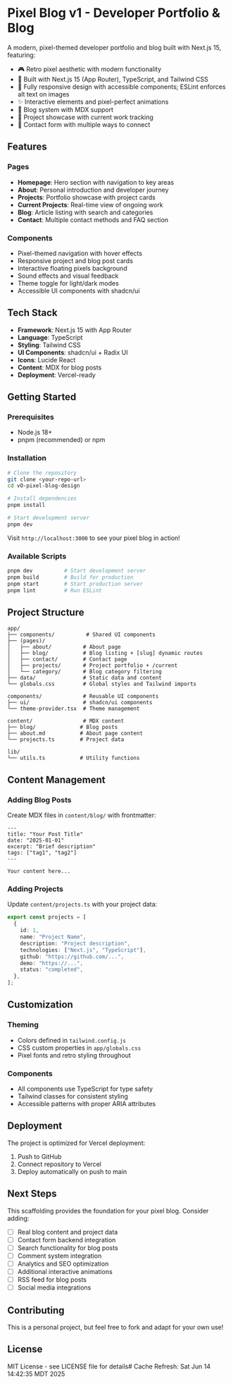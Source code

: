# Pixel Blog v1 - Developer Portfolio & Blog

A modern, pixel-themed developer portfolio and blog built with Next.js 15, featuring:

- 🎮 Retro pixel aesthetic with modern functionality
- 🚀 Built with Next.js 15 (App Router), TypeScript, and Tailwind CSS
- 📱 Fully responsive design with accessible components; ESLint enforces alt text on images
- ✨ Interactive elements and pixel-perfect animations
- 📝 Blog system with MDX support
- 🎨 Project showcase with current work tracking
- 📧 Contact form with multiple ways to connect

## Features

### Pages

- **Homepage**: Hero section with navigation to key areas
- **About**: Personal introduction and developer journey
- **Projects**: Portfolio showcase with project cards
- **Current Projects**: Real-time view of ongoing work
- **Blog**: Article listing with search and categories
- **Contact**: Multiple contact methods and FAQ section

### Components

- Pixel-themed navigation with hover effects
- Responsive project and blog post cards
- Interactive floating pixels background
- Sound effects and visual feedback
- Theme toggle for light/dark modes
- Accessible UI components with shadcn/ui

## Tech Stack

- **Framework**: Next.js 15 with App Router
- **Language**: TypeScript
- **Styling**: Tailwind CSS
- **UI Components**: shadcn/ui + Radix UI
- **Icons**: Lucide React
- **Content**: MDX for blog posts
- **Deployment**: Vercel-ready

## Getting Started

### Prerequisites

- Node.js 18+
- pnpm (recommended) or npm

### Installation

```bash
# Clone the repository
git clone <your-repo-url>
cd vO-pixel-blog-design

# Install dependencies
pnpm install

# Start development server
pnpm dev
```

Visit `http://localhost:3000` to see your pixel blog in action!

### Available Scripts

```bash
pnpm dev          # Start development server
pnpm build        # Build for production
pnpm start        # Start production server
pnpm lint         # Run ESLint
```

## Project Structure

```
app/
├── components/          # Shared UI components
├── (pages)/
│   ├── about/          # About page
│   ├── blog/           # Blog listing + [slug] dynamic routes
│   ├── contact/        # Contact page
│   ├── projects/       # Project portfolio + /current
│   └── category/       # Blog category filtering
├── data/               # Static data and content
└── globals.css         # Global styles and Tailwind imports

components/             # Reusable UI components
├── ui/                 # shadcn/ui components
└── theme-provider.tsx  # Theme management

content/                # MDX content
├── blog/              # Blog posts
├── about.md           # About page content
└── projects.ts        # Project data

lib/
└── utils.ts           # Utility functions
```

## Content Management

### Adding Blog Posts

Create MDX files in `content/blog/` with frontmatter:

```mdx
---
title: "Your Post Title"
date: "2025-01-01"
excerpt: "Brief description"
tags: ["tag1", "tag2"]
---

Your content here...
```

### Adding Projects

Update `content/projects.ts` with your project data:

```typescript
export const projects = [
  {
    id: 1,
    name: "Project Name",
    description: "Project description",
    technologies: ["Next.js", "TypeScript"],
    github: "https://github.com/...",
    demo: "https://...",
    status: "completed",
  },
];
```

## Customization

### Theming

- Colors defined in `tailwind.config.js`
- CSS custom properties in `app/globals.css`
- Pixel fonts and retro styling throughout

### Components

- All components use TypeScript for type safety
- Tailwind classes for consistent styling
- Accessible patterns with proper ARIA attributes

## Deployment

The project is optimized for Vercel deployment:

1. Push to GitHub
2. Connect repository to Vercel
3. Deploy automatically on push to main

## Next Steps

This scaffolding provides the foundation for your pixel blog. Consider adding:

- [ ] Real blog content and project data
- [ ] Contact form backend integration
- [ ] Search functionality for blog posts
- [ ] Comment system integration
- [ ] Analytics and SEO optimization
- [ ] Additional interactive animations
- [ ] RSS feed for blog posts
- [ ] Social media integrations

## Contributing

This is a personal project, but feel free to fork and adapt for your own use!

## License

MIT License - see LICENSE file for details# Cache Refresh: Sat Jun 14 14:42:35 MDT 2025
